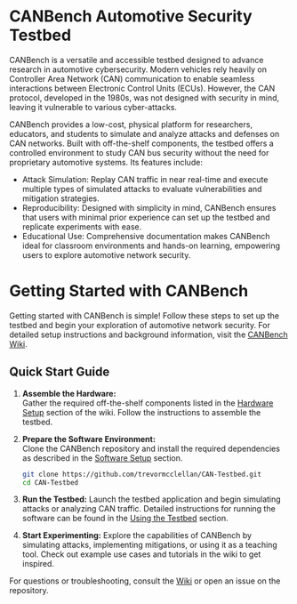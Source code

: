# CANBench Automotive Security Testbed

CANBench is a versatile and accessible testbed designed to advance research in automotive cybersecurity. Modern vehicles rely heavily on Controller Area Network (CAN) communication to enable seamless interactions between Electronic Control Units (ECUs). However, the CAN protocol, developed in the 1980s, was not designed with security in mind, leaving it vulnerable to various cyber-attacks.

CANBench provides a low-cost, physical platform for researchers, educators, and students to simulate and analyze attacks and defenses on CAN networks. Built with off-the-shelf components, the testbed offers a controlled environment to study CAN bus security without the need for proprietary automotive systems. Its features include:

- Attack Simulation: Replay CAN traffic in near real-time and execute multiple types of simulated attacks to evaluate vulnerabilities and mitigation strategies.
- Reproducibility: Designed with simplicity in mind, CANBench ensures that users with minimal prior experience can set up the testbed and replicate experiments with ease.
- Educational Use: Comprehensive documentation makes CANBench ideal for classroom environments and hands-on learning, empowering users to explore automotive network security.

# Getting Started with CANBench

Getting started with CANBench is simple! Follow these steps to set up the testbed and begin your exploration of automotive network security. For detailed setup instructions and background information, visit the [CANBench Wiki](https://github.com/trevormcclellan/CAN-Testbed/wiki).  

## Quick Start Guide  

1. **Assemble the Hardware:**  
   Gather the required off-the-shelf components listed in the [Hardware Setup](https://github.com/trevormcclellan/CAN-Testbed/wiki/Hardware-Setup) section of the wiki. Follow the instructions to assemble the testbed.

2. **Prepare the Software Environment:**  
   Clone the CANBench repository and install the required dependencies as described in the [Software Setup](https://github.com/trevormcclellan/CAN-Testbed/wiki/Software-Setup) section.

   ```bash
   git clone https://github.com/trevormcclellan/CAN-Testbed.git
   cd CAN-Testbed
   ```

3. **Run the Testbed:**
    Launch the testbed application and begin simulating attacks or analyzing CAN traffic. Detailed instructions for running the software can be found in the [Using the Testbed](https://github.com/trevormcclellan/CAN-Testbed/wiki/Using-the-Testbed) section.

4. **Start Experimenting:**
    Explore the capabilities of CANBench by simulating attacks, implementing mitigations, or using it as a teaching tool. Check out example use cases and tutorials in the wiki to get inspired.

For questions or troubleshooting, consult the [Wiki](https://github.com/trevormcclellan/CAN-Testbed/wiki) or open an issue on the repository.
